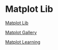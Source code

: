 
# Matplot Lib

[Matplot Lib](https://matplotlib.org/)

[Matplot Gallery](https://matplotlib.org/stable/gallery/index)

[Matplot Learning](https://matplotlib.org/stable/tutorials/index.html)
